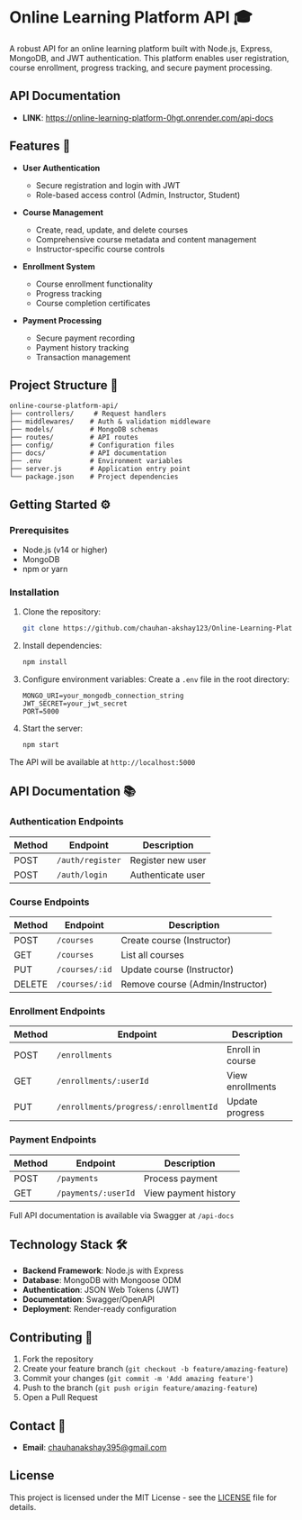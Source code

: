 # Online Learning Platform API 🎓

A robust API for an online learning platform built with Node.js, Express, MongoDB, and JWT authentication. This platform enables user registration, course enrollment, progress tracking, and secure payment processing.

## API Documentation 
- **LINK**: https://online-learning-platform-0hgt.onrender.com/api-docs 


## Features 🚀

- **User Authentication**
  - Secure registration and login with JWT
  - Role-based access control (Admin, Instructor, Student)

- **Course Management**
  - Create, read, update, and delete courses
  - Comprehensive course metadata and content management
  - Instructor-specific course controls

- **Enrollment System**
  - Course enrollment functionality
  - Progress tracking
  - Course completion certificates

- **Payment Processing**
  - Secure payment recording
  - Payment history tracking
  - Transaction management

## Project Structure 📁

```
online-course-platform-api/
├── controllers/     # Request handlers
├── middlewares/    # Auth & validation middleware
├── models/         # MongoDB schemas
├── routes/         # API routes
├── config/         # Configuration files
├── docs/           # API documentation
├── .env            # Environment variables
├── server.js       # Application entry point
└── package.json    # Project dependencies
```

## Getting Started ⚙️

### Prerequisites

- Node.js (v14 or higher)
- MongoDB
- npm or yarn

### Installation

1. Clone the repository:
   ```bash
   git clone https://github.com/chauhan-akshay123/Online-Learning-Platform-Backend-APIs.git
   ```

2. Install dependencies:
   ```bash
   npm install
   ```

3. Configure environment variables:
   Create a `.env` file in the root directory:
   ```
   MONGO_URI=your_mongodb_connection_string
   JWT_SECRET=your_jwt_secret
   PORT=5000
   ```

4. Start the server:
   ```bash
   npm start
   ```

The API will be available at `http://localhost:5000`

## API Documentation 📚

### Authentication Endpoints

| Method | Endpoint | Description |
|--------|----------|-------------|
| POST | `/auth/register` | Register new user |
| POST | `/auth/login` | Authenticate user |

### Course Endpoints

| Method | Endpoint | Description |
|--------|----------|-------------|
| POST | `/courses` | Create course (Instructor) |
| GET | `/courses` | List all courses |
| PUT | `/courses/:id` | Update course (Instructor) |
| DELETE | `/courses/:id` | Remove course (Admin/Instructor) |

### Enrollment Endpoints

| Method | Endpoint | Description |
|--------|----------|-------------|
| POST | `/enrollments` | Enroll in course |
| GET | `/enrollments/:userId` | View enrollments |
| PUT | `/enrollments/progress/:enrollmentId` | Update progress |

### Payment Endpoints

| Method | Endpoint | Description |
|--------|----------|-------------|
| POST | `/payments` | Process payment |
| GET | `/payments/:userId` | View payment history |

Full API documentation is available via Swagger at `/api-docs`

## Technology Stack 🛠️

- **Backend Framework**: Node.js with Express
- **Database**: MongoDB with Mongoose ODM
- **Authentication**: JSON Web Tokens (JWT)
- **Documentation**: Swagger/OpenAPI
- **Deployment**: Render-ready configuration

## Contributing 🤝

1. Fork the repository
2. Create your feature branch (`git checkout -b feature/amazing-feature`)
3. Commit your changes (`git commit -m 'Add amazing feature'`)
4. Push to the branch (`git push origin feature/amazing-feature`)
5. Open a Pull Request

## Contact 📧

- **Email**: chauhanakshay395@gmail.com
  
## License

This project is licensed under the MIT License - see the [LICENSE](LICENSE) file for details.

